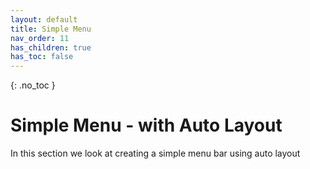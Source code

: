 ```yaml
---
layout: default
title: Simple Menu
nav_order: 11
has_children: true
has_toc: false
---
```


{: .no_toc }

# Simple Menu - with Auto Layout

In this section we look at creating a simple menu bar using auto layout